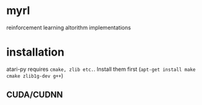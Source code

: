 # myrl
reinforcement learning altorithm implementations

# installation
atari-py requires `cmake, zlib etc.`. Install them first (`apt-get install make cmake zlib1g-dev g++`)

## CUDA/CUDNN
